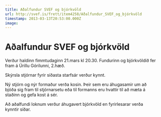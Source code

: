 ```yaml
---
title: Aðalfundur SVEF og bjórkvöld
url: http://svef.is/frett/item4258/Aðalfundur_SVEF_og_bjórkvöld
timestamp: 2013-03-13T20:53:00.000Z
image: 
---
```


# Aðalfundur SVEF og bjórkvöld

Verður haldinn fimmtudaginn 21.mars kl 20.30\. Fundurinn og bjórkvöldið fer fram á Úrillu Górilunni, 2.hæð.

Skýrsla stjórnar fyrir síðasta starfsár verður kynnt.

Ný stjórn og nýr formaður verða kosin. Þeir sem eru áhugasamir um að bjóða sig fram til stjórnarsetu eða til formanns eru hvattir til að mæta á staðinn og gefa kost á sér.

Að aðalfundi loknum verður áhugavert bjórkvöld en fyrirlesarar verða kynntir síðar.
